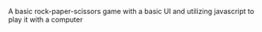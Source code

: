 A basic rock-paper-scissors game with a basic UI and utilizing javascript to play it with a computer